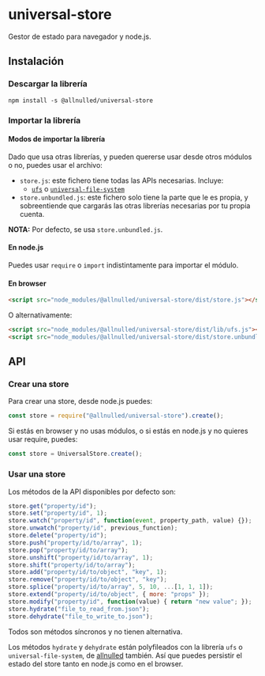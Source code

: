 # universal-store

Gestor de estado para navegador y node.js.

## Instalación

### Descargar la librería

```
npm install -s @allnulled/universal-store
```

### Importar la librería

#### Modos de importar la librería

Dado que usa otras librerías, y pueden quererse usar desde otros módulos o no, puedes usar el archivo:

  - `store.js`: este fichero tiene todas las APIs necesarias. Incluye:
     - [`ufs`](https://github.com/allnulled/universal-file-system) o [`universal-file-system`](https://github.com/allnulled/universal-file-system)
  - `store.unbundled.js`: este fichero solo tiene la parte que le es propia, y sobreentiende que cargarás las otras librerías necesarias por tu propia cuenta.

**NOTA:** Por defecto, se usa `store.unbundled.js`.

#### En node.js

Puedes usar `require` o `import` indistintamente para importar el módulo.

#### En browser

```html
<script src="node_modules/@allnulled/universal-store/dist/store.js"></script>
```

O alternativamente:

```html
<script src="node_modules/@allnulled/universal-store/dist/lib/ufs.js"></script>
<script src="node_modules/@allnulled/universal-store/dist/store.unbundled.js"></script>
```

## API

### Crear una store

Para crear una store, desde node.js puedes:

```js
const store = require("@allnulled/universal-store").create();
```

Si estás en browser y no usas módulos, o si estás en node.js y no quieres usar require, puedes:

```js
const store = UniversalStore.create();
```

### Usar una store

Los métodos de la API disponibles por defecto son:

```js
store.get("property/id");
store.set("property/id", 1);
store.watch("property/id", function(event, property_path, value) {});
store.unwatch("property/id", previous_function);
store.delete("property/id");
store.push("property/id/to/array", 1);
store.pop("property/id/to/array");
store.unshift("property/id/to/array", 1);
store.shift("property/id/to/array");
store.add("property/id/to/object", "key", 1);
store.remove("property/id/to/object", "key");
store.splice("property/id/to/array", 5, 10, ...[1, 1, 1]);
store.extend("property/id/to/object", { more: "props" });
store.modify("property/id", function(value) { return "new value"; });
store.hydrate("file_to_read_from.json");
store.dehydrate("file_to_write_to.json");
```

Todos son métodos síncronos y no tienen alternativa.

Los métodos `hydrate` y `dehydrate` están polyfileados con la librería `ufs` o `universal-file-system`, de [allnulled](https://github.com/allnulled/universal-file-system) también. Así que puedes persistir el estado del store tanto en node.js como en el browser.
